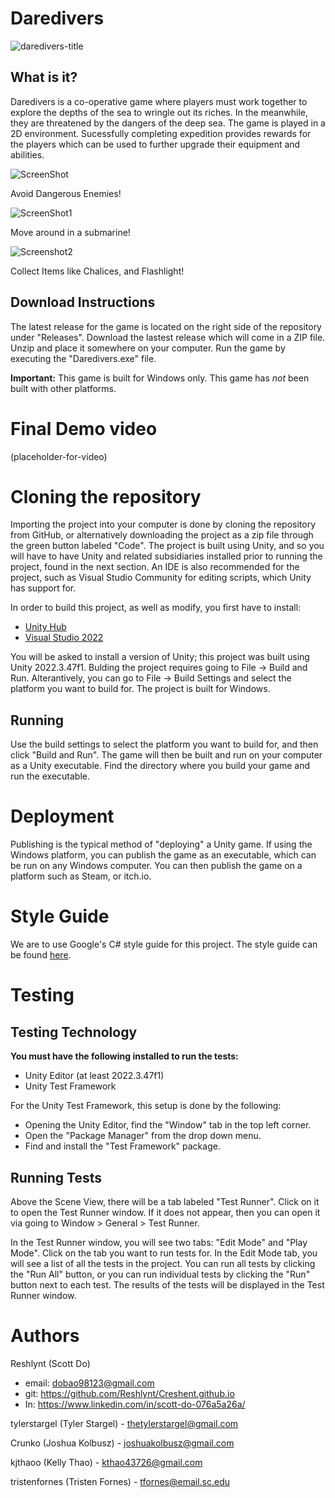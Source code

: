 # Daredivers
![daredivers-title](https://github.com/user-attachments/assets/3141a0aa-bfb2-4abb-b06e-41d8c8ae59c2)

## What is it?
Daredivers is a co-operative game where players must work together to explore the depths of the sea to wringle out its riches. In the meanwhile, they are threatened by the dangers of the deep sea. The game is played in a 2D environment. Sucessfully completing expedition provides rewards for the players which can be used to further upgrade their equipment and abilities.

![ScreenShot](images/ScreenShotShark.png)

Avoid Dangerous Enemies!

![ScreenShot1](images/ScreenShotSubmarine.png)

Move around in a submarine!


![Screenshot2](images/ScreenshotItem.png)

Collect Items like Chalices, and Flashlight!

## Download Instructions
The latest release for the game is located on the right side of the repository under "Releases". Download the lastest release which will come in a ZIP file. Unzip and place it somewhere on your computer. Run the game by executing the "Daredivers.exe" file.

**Important:** This game is built for Windows only. This game has *not* been built with other platforms.
# Final Demo video
(placeholder-for-video)

# Cloning the repository
Importing the project into your computer is done by cloning the repository from GitHub, or alternatively downloading the project as a zip file through the green button labeled "Code". The project is built using Unity, and so you will have to have Unity and related subsidiaries installed prior to running the project, found in the next section. An IDE is also recommended for the project, such as Visual Studio Community for editing scripts, which Unity has support for.

In order to build this project, as well as modify, you first have to install:
-   [Unity Hub](https://unity.com/download)
-   [Visual Studio 2022](https://visualstudio.microsoft.com/vs/)

You will be asked to install a version of Unity; this project was built using Unity 2022.3.47f1. Bulding the project requires going to File -> Build and Run. Alterantively, you can go to File -> Build Settings and select the platform you want to build for. The project is built for Windows.

## Running
Use the build settings to select the platform you want to build for, and then click "Build and Run". The game will then be built and run on your computer as a Unity executable. Find the directory where you build your game and run the executable.

# Deployment
Publishing is the typical method of "deploying" a Unity game. If using the Windows platform, you can publish the game as an executable, which can be run on any Windows computer. You can then publish the game on a platform such as Steam, or itch.io.

# Style Guide
We are to use Google's C# style guide for this project. The style guide can be found [here](https://google.github.io/styleguide/csharp-style.html).

# Testing
## Testing Technology
**You must have the following installed to run the tests:**
- Unity Editor (at least 2022.3.47f1)
- Unity Test Framework

For the Unity Test Framework, this setup is done by the following:
- Opening the Unity Editor, find the "Window" tab in the top left corner.
- Open the "Package Manager" from the drop down menu.
- Find and install the "Test Framework" package.

## Running Tests
Above the Scene View, there will be a tab labeled "Test Runner". Click on it to open the Test Runner window. If it does not appear, then you can open it via going to Window > General > Test Runner.

In the Test Runner window, you will see two tabs: "Edit Mode" and "Play Mode". Click on the tab you want to run tests for. In the Edit Mode tab, you will see a list of all the tests in the project. You can run all tests by clicking the "Run All" button, or you can run individual tests by clicking the "Run" button next to each test. The results of the tests will be displayed in the Test Runner window.

# Authors
Reshlynt (Scott Do)
- email: dobao98123@gmail.com
- git: https://github.com/Reshlynt/Creshent.github.io
- In: https://www.linkedin.com/in/scott-do-076a5a26a/

tylerstargel (Tyler Stargel) - thetylerstargel@gmail.com

Crunko (Joshua Kolbusz) - joshuakolbusz@gmail.com

kjthaoo (Kelly Thao) - kthao43726@gmail.com

tristenfornes (Tristen Fornes) - tfornes@email.sc.edu
